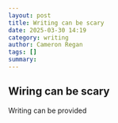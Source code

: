 ```yaml
---
layout: post
title: Writing can be scary
date: 2025-03-30 14:19
category: writing
author: Cameron Regan
tags: []
summary: 
---
```


## Wiring can be scary

Writing can be provided 

